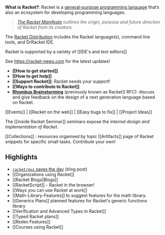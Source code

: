 **What is Racket?**: Racket is a [general-purpose programming language](https://docs.racket-lang.org/quick/index.html) that’s also an ecosystem for developing programming languages. 

> _[The Racket Manifesto](http://felleisen.org/matthias/manifesto/) outlines the origin, purpose and future direction of Racket from its creators._

The [Racket Distribution](https://download.racket-lang.org) includes the Racket language(s), command line tools, and DrRacket IDE.

Racket is supported by a variety of [[IDE's and text editors]] 

See <https://racket-news.com> for the latest updates!

* **[[How to get started]]**  
* **[[How to get help]]** 
* **[[Support Racket]]**: Racket needs your support!
* **[[Ways to contribute to Racket]]**
* **[Rhombus Brainstorming](https://github.com/racket/rhombus-brainstorming)** (previously known as Racket2 RFC): discuss and give feedback on the design of a next generation language based on Racket.

[[Events]]  |  [[Racket on the web]] | [[Easy bugs to fix]] | [[Project Ideas]] 


The [[Inside Racket Seminar]] seminars expose the _internal design and implementation of Racket_.

[[Collections]] : resources organised by topic
[[Artifacts]] page of Racket snippets for specific small tasks.  Contribute your own!



## Highlights 
* [`racket/gui` saves the day](https://defn.io/2019/06/17/racket-gui-saves/) (blog post)
* [[Organizations using Racket]]  
* [[Racket Blogs|Blogs]]
* [[RacketScript]] - Racket in the browser!  
* [[Ways you can use Racket at work]]
* [[Math-Library-Features]] to suggest features for the math library.
* [[Generics Plans]] planned features for Racket's generic functions library
* [[Verification and Advanced Types in Racket]]
* [[Typed Racket plans]] 
* [[Redex Features]]
* [[Courses using Racket]]  


